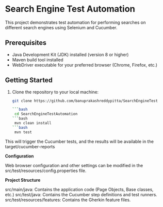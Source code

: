 # Search Engine Test Automation

This project demonstrates test automation for performing searches on different search engines using Selenium and Cucumber.

## Prerequisites

- Java Development Kit (JDK) installed (version 8 or higher)
- Maven build tool installed
- WebDriver executable for your preferred browser (Chrome, Firefox, etc.)

## Getting Started

1. Clone the repository to your local machine:

   ```bash
   git clone https://github.com/banuprakashreddypitta/SearchEngineTestAutomation.git

   ```bash
    cd SearchEngineTestAutomation
   ```bash
    mvn clean install
   ```bash
    mvn test

This will trigger the Cucumber tests, and the results will be available in the target/cucumber-reports

**Configuration**

Web browser configuration and other settings can be modified in the src/test/resources/config.properties file.

**Project Structure**

src/main/java: Contains the application code (Page Objects, Base classes, etc.)
src/test/java: Contains the Cucumber step definitions and test runners.
src/test/resources/features: Contains the Gherkin feature files.
